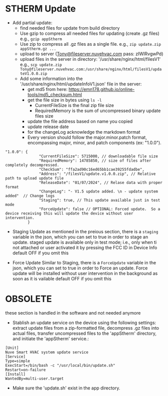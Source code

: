 # STHERM Update

- Add partial update: 
  - find needed files for update from build directory
  - Use gzip to compress all needed files for updating (create .gz files)  e.g., `gzip appStherm`
  - Use zip to compress all .gz files as a single file. e.g., `zip update.zip appStherm.gz ...`
  - upload to server (Tony@fileserver.nuvehvac.com   pass: zIWIRvgwPd)
  - upload files in the server in directory: '/usr/share/nginx/html/filesV1'
 e.g., `scp update.zip Tony@fileserver.nuvehvac.com:/usr/share/nginx/html/filesV1/updateV1.0.0.zip`
  - Add some information into the '/usr/share/nginx/html/updateInfoV1.json' file in the server: 
    * get md5 from here:  https://emn178.github.io/online-tools/md5_checksum.html
    * get the file size in bytes using `ls -l`
        - CurrentFileSize is the final zip file size
        - RequiredMemory is the sum of uncompressed binary update files size
    * update the file address based on name you copied
    * update release date
    * for the changeLog acknowledge the markdown format
    * Every version should follow the major.minor.patch format, encompassing major, minor, and patch components (ex: "1.0.0").
 ```
"1.0.0": {
                "CurrentFileSize": 5715000, // downloadable file size
                "RequiredMemory": 14785850, // size of files after completely decompressed.
                "CheckSum": "ffa2ad90c16ed65bb1cae39255fdadbe",
                "Address": "/filesV1/update.v1.0.0.zip", // Relative path to upload update file
                "ReleaseDate": "01/07/2024", // Relase data with proper format
                "ChangeLog": "- V1.5 update added. \n - update system added"  // Change logs
				"Staging": true, // This update available just in test mode
                "ForceUpdate": false // OPTIONAL: Forced update.  So a device receiving this will update the device without user intervention.
           }
```
- Staging Update
as mentioned in the preious section, there is a `staging` variable in the json, which you can set to true in order to stage an update.
staged update is available only in test mode; i.e., only when ti not attached or user activated it by pressing the FCC ID in Device Info
default OFF if you omit this

- Force Update
Similar to Staging, there is a `ForceUpdate` variable in the json, which you can set to true in order to Force an update.
Force update will be installed without user intervention in the background as soon as it is vailable
default OFF if you omit this

# OBSOLETE
these section is handled in the software and not needed anymore
- Stablish an update service on the device using the following settings: extract update files from a zip-formatted file, decompress .gz files into actual files, transfer uncompressed files to the 'appStherm' directory, and initiate the 'appStherm' service.:
```
[Unit]
Nuve Smart HVAC system update service
[Service]
Type=simple
ExecStart=/bin/bash -c "/usr/local/bin/update.sh"
Restart=on-failure
[Install]
WantedBy=multi-user.target
```
- Make sure the 'update.sh' exist in the app directory.
